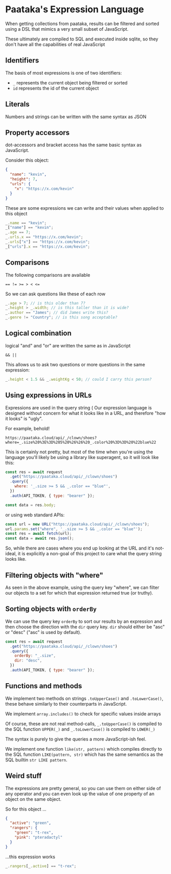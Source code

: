 # Paataka's Expression Language

When getting collections from paataka, results can be filtered and
sorted using a DSL that mimics a very small subset of JavaScript.

These ultimately are compiled to SQL and executed inside sqlite, so
they don't have all the capabilities of real JavaScript

## Identifiers

The basis of most expressions is one of two identifiers:

- `_` represents the current object being filtered or sorted
- `id` represents the id of the current object

## Literals

Numbers and strings can be written with the same syntax as JSON

## Property accessors

dot-accessors and bracket access has the same basic syntax as JavaScript.

Consider this object:

```json
{
  "name": "kevin",
  "height": 7,
  "urls": {
    "x": "https://x.com/kevin"
  }
}
```

These are some expressions we can write and their values
when applied to this object

```js
_.name == "kevin";
_["name"] == "kevin";
_.age == 7;
_.urls.x == "https://x.com/kevin";
_.urls["x"] == "https://x.com/kevin";
_["urls"].x == "https://x.com/kevin";
```

## Comparisons

The following comparisons are available

```
== != >= > < <=
```

So we can ask questions like these of each row

```js
_.age > 7; // is this older than 7?
_.height > _.width; // is this taller than it is wide?
_.author == "James"; // did James write this?
_.genre != "Country"; // is this song acceptable?
```

## Logical combination

logical "and" and "or" are written the same as in JavaScript

```
&& ||
```

This allows us to ask two questions or more questions in the same expression:

```js
_.height < 1.5 && _.weightKg < 50; // could I carry this person?
```

## Using expressions in URLs

Expressions are used in the query string (
Our expression language is designed without concern
for what it looks like in a URL, and therefore "how it looks" is "ugly".

For example, behold!

```
https://paataka.cloud/api/_/clown/shoes?where=_.size%20%3E%3D%205%20%26%26%20_.color%20%3D%3D%20%22blue%22
```

This is certainly not pretty, but most of the time when you're using the language you'll likely be using a library like superagent, so it will look like this:

```js
const res = await request
  .get("https://paataka.cloud/api/_/clown/shoes")
  .query({
    where: '_.size >= 5 && _.color == "blue"',
  })
  .auth(API_TOKEN, { type: "bearer" });

const data = res.body;
```

or using web standard APIs:

```js
const url = new URL("https://paataka.cloud/api/_/clown/shoes");
url.params.set("where", '_.size >= 5 && _.color == "blue"');
const res = await fetch(url);
const data = await res.json();
```

So, while there are cases where you end up looking at the URL and it's not-ideal, it is explicitly a non-goal of this
project to care what the query string looks like.

## Filtering objects with "where"

As seen in the above example, using the query key "where", we can filter our objects to a set for which that expression returned true (or truthy).

## Sorting objects with `orderBy`

We can use the query key `orderBy` to sort our results by an expression
and then choose the direction with the `dir` query key. `dir` should either be "asc" or "desc" ("asc" is used by default).

```js
const res = await request
  .get("https://paataka.cloud/api/_/clown/shoes")
  .query({
    orderBy: "_.size",
    dir: "desc",
  })
  .auth(API_TOKEN, { type: "bearer" });
```

## Functions and methods

We implement two methods on strings `.toUpperCase()` and `.toLowerCase()`, these behave similarly to their counterparts in JavaScript.

We implement `array.includes()` to check for specific values inside arrays

Of course, these are not real method-calls, `_.toUpperCase()` is compiled to the SQL function `UPPER(_)` and `_.toLowerCase()` is compiled to `LOWER(_)`

The syntax is purely to give the queries a more JavaScript-ish feel.

We implement one function `like(str, pattern)` which compiles directly to the SQL function `LIKE(pattern, str)` which has the same semantics as the SQL builtin `str LIKE pattern`.

## Weird stuff

The expressions are pretty general, so you can use them on either side
of any operator and you can even look up the value of one property of an object on the same object.

So for this object ...

```json
{
  "active": "green",
  "rangers": {
    "green": "t-rex",
    "pink": "pteradactyl"
  }
}
```

...this expression works

```js
_.rangers[_.active] == "t-rex";
```
